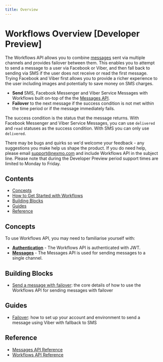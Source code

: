 ```yaml
---
title: Overview
---
```


# Workflows Overview [Developer Preview]

The Workflows API allows you to combine [messages](/olympus/messages/overview) sent via multiple channels and provides failover between them. This enables you to attempt to send a message to a user via Facebook or Viber, and then fall back to sending via SMS if the user does not receive or read the first message. Trying Facebook and Viber first allows you to provide a richer experience to the user including images and potentially to save money on SMS charges.

* **Send** SMS, Facebook Messenger and Viber Service Messages with Workflows built on-top of the the [Messages API](/messages-and-workflows-apis/messages/overview).
* **Failover** to the next message if the success condition is not met within the time period or if the message immediately fails.

The success condition is the status that the message returns. With Facebook Messenger and Viber Service Messages, you can use `delivered` and `read` statuses as the success condition. With SMS you can only use `delivered`.

There may be bugs and quirks so we'd welcome your feedback - any suggestions you make help us shape the product. If you do need help, please email [support@nexmo.com](mailto:support@nexmo.com) and include Workflows API in the subject line. Please note that during the Developer Preview period support times are limited to Monday to Friday.

## Contents

* [Concepts](#concepts)
* [How to Get Started with Workflows](#getting-started)
* [Building Blocks](#building-blocks)
* [Guides](#guides)
* [Reference](#reference)

## Concepts

To use Workflows API, you may need to familiarise yourself with:

* **[Authentication](/concepts/guides/authentication)** - The Workflows API is authenticated with JWT.
* **[Messages](/messages-and-workflows-apis/messages/overview)** - The Messages API is used for sending messages to a single channel.

## Building Blocks

* [Send a message with failover](/messages-and-workflows-apis/workflows/building-blocks/send-a-message-with-failover): the core details of how to use the Workflows API for sending messages with failover

## Guides

* [Failover](/messages-and-workflows-apis/workflows/guides/failover): how to set up your account and environment to send a message using Viber with fallback to SMS

## Reference

* [Messages API Reference](/api/messages-and-workflows-apis/messages)
* [Workflows API Reference](/api/messages-and-workflows-apis/workflows)
